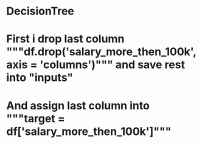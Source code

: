 # DecisionTree
# First i drop last column """df.drop('salary_more_then_100k', axis = 'columns')""" and save rest into "inputs"
# And assign last column into """target = df['salary_more_then_100k']"""
